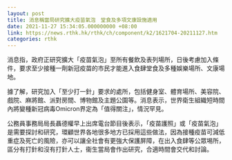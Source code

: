 ```yaml
---
layout: post
title: 消息稱當局研究擴大疫苗氣泡　堂食及多項文康設施適用
date: 2021-11-27 15:34:05.000000000 +08:00
link: https://news.rthk.hk/rthk/ch/component/k2/1621704-20211127.htm
categories: rthk
---
```


消息指，政府正研究擴大「疫苗氣泡」至所有餐飲及表列場所，日後考慮加入條件，要求至少接種一劑新冠疫苗的市民才能進入食肆堂食及多種娛樂場所、文康場地。
                        
據了解，研究加入「至少打一針」要求的處所，包括健身室、體育場所、美容院、戲院、麻將館、派對房間、博物館及主題公園等。消息表示，世界衛生組織短時間內將變種新冠病毒Omicron界定為「值得關注」，情況罕見。

公務員事務局局長聶德權早上出席電台節目後表示，「疫苗護照」或「疫苗氣泡」是需要探討和研究，環顧世界各地很多地方已採用這些做法，因為接種疫苗可減低重症及死亡的風險，亦可以讓全社會有更強大保護屏障，在出入食肆等公眾埸所，區分有打針和沒有打針人士，衞生當局會作出研究，合適時間會交代和討論。　　
